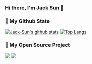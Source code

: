 ### Hi there, I'm <a href="https://sensitivemix.github.io/">Jack Sun</a> 👋

### 🌈 My Github State
[![Jack-Sun's github stats](https://github-readme-stats.vercel.app/api?username=SensitiveMix&show_icons=true&title_color=fff&icon_color=79ff97&text_color=9f9f9f&bg_color=151515)](https://github.com/anuraghazra/github-readme-stats)       [![Top Langs](https://github-readme-stats.vercel.app/api/top-langs/?username=SensitiveMix&hide=html&show_icons=true&title_color=fff&icon_color=79ff97&text_color=9f9f9f&bg_color=151515&layout=compact)](https://github.com/anuraghazra/github-readme-stats)

### 🎉 My Open Source Project
<a href="https://github.com/SensitiveMix/commerce">
  <img align="left" src="https://github-readme-stats.anuraghazra1.vercel.app/api/pin/?username=SensitiveMix&repo=commerce&show_icons=true&title_color=fff&icon_color=79ff97&text_color=9f9f9f&bg_color=151515" />
</a>
<a href="https://github.com/SensitiveMix/doc-generators">
  <img align="left" src="https://github-readme-stats.anuraghazra1.vercel.app/api/pin/?username=SensitiveMix&repo=doc-generators&show_icons=true&title_color=fff&icon_color=79ff97&text_color=9f9f9f&bg_color=151515" />
</a>
